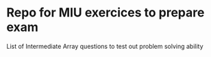# Repo for MIU exercices to prepare exam

List of Intermediate Array questions to test out problem solving ability


